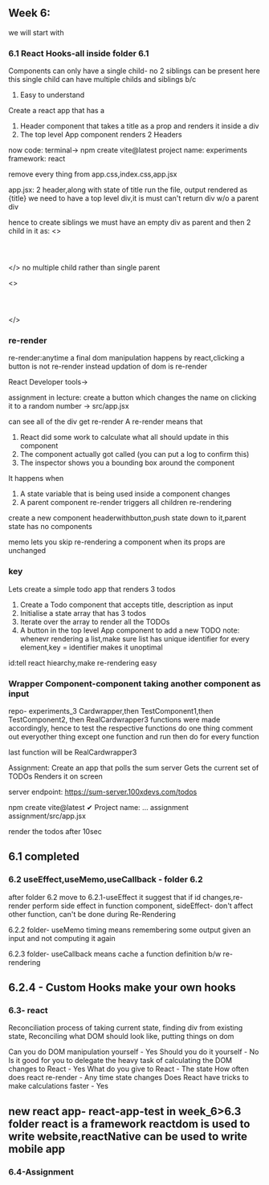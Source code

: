 ## Week 6:
we will start with 
### 6.1 React Hooks-all inside folder 6.1

Components can only have a single child- no 2 siblings can be present here
this single child can have multiple childs and siblings b/c
1. Easy to understand

Create a react app that has a
1. Header component that takes a title as a prop and renders it inside a div
2. The top level App component renders 2 Headers


now code:
terminal-> npm create vite@latest
project name: experiments
framework: react

remove every thing from app.css,index.css,app.jsx

app.jsx: 2 header,along with state of title
run the file, output rendered as {title}
we need to have a top level div,it is must
can't return div w/o a parent div

hence to create siblings we must have an empty div as parent and then 2 child in it as:
<>
      <div>
        <Header title="nalin1"></Header>
        <Header title="nalin2"></Header>
      </div>
    </>
no multiple child rather than single parent

<>
    <Header title="nalin1"></Header>
    <Header title="nalin2"></Header>
</>

### re-render
re-render:anytime a final dom manipulation happens by react,clicking a button is not re-render instead updation of dom is re-render

React Developer tools->

assignment in lecture:
create a button which changes the name on clicking it to a random number
-> src/app.jsx

can see all of the div get re-render
A re-render means that
1. React did some work to calculate what all should update in this component
2. The component actually got called (you can put a log to confirm this)
3. The inspector shows you a bounding box around the component

It happens when
1. A state variable that is being used inside a component changes
2. A parent component re-render triggers all children re-rendering

create a new component headerwithbutton,push state down to it,parent state has no components

memo lets you skip re-rendering a component when its props are unchanged

### key
Lets create a simple todo app that renders 3 todos
1. Create a Todo component that accepts title, description as input
2. Initialise a state array that has 3 todos
3. Iterate over the array to render all the TODOs
4. A button in the top level App component to add a new TODO
note: whenevr rendering a list,make sure list has unique identifier for every element,key = identifier
makes it unoptimal

id:tell react hiearchy,make re-rendering easy

### Wrapper Component-component taking another component as input
repo- experiments_3
Cardwrapper,then TestComponent1,then TestComponent2, then RealCardwrapper3 functions were made accordingly,
hence to test the respective functions do one thing
comment out everyother thing except one function and run 
then do for every function

last function will be RealCardwrapper3

Assignment:
Create an app that polls the sum server
Gets the current set of TODOs
Renders it on screen

server endpoint: https://sum-server.100xdevs.com/todos

npm create vite@latest
✔ Project name: … assignment
assignment/src/app.jsx

render the todos after 10sec

6.1 completed
------------------------------------------------------------------------------------------------------------------
### 6.2 useEffect,useMemo,useCallback - folder 6.2
after folder 6.2 move to 6.2.1-useEffect
it suggest that if id changes,re-render
perform side effect in function component,
sideEffect- don't affect other function, can't be done during Re-Rendering


6.2.2 folder- useMemo timing
means remembering some output given an input and not computing it again

6.2.3 folder- useCallback
means cache a function definition b/w re-rendering

6.2.4 - Custom Hooks
make your own hooks
------------------------------------------------------------------------------------------------------------------

### 6.3- react
Reconciliation
process of taking current state, finding div from existing state,
Reconciling what DOM should look like, putting things on dom

Can you do DOM manipulation yourself - Yes
Should you do it yourself - No
Is it good for you to delegate the heavy task of calculating the DOM changes to React - Yes
What do you give to React - The state
How often does react re-render - Any time state changes 
Does React have tricks to make calculations faster - Yes

new react app- react-app-test in week_6>6.3 folder
react is a framework
reactdom is used to write website,reactNative can be used to write mobile app
------------------------------------------------------------------------------------------------------------------

### 6.4-Assignment